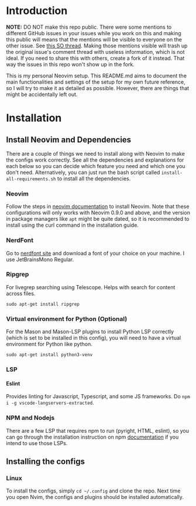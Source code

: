 # Introduction
**NOTE:** DO NOT make this repo public. There were some mentions to different GitHub issues in your issues while you work on this and making this public will means that the mentions will be visible to everyone on the other issue. See [this SO thread](https://stackoverflow.com/questions/43872026/remove-issue-reference-in-github). Making those mentions visible will trash up the original issue's comment thread with useless information, which is not ideal. If you need to share this with others, create a fork of it instead. That way the issues in this repo won't show up in the fork.

This is my personal Neovim setup. This README.md aims to document the main functionalities and settings of the setup for my own future reference, so I will try to make it as detailed as possible. However, there are things that might be accidentally left out.

# Installation
## Install Neovim and Dependencies
There are a couple of things we need to install along with Neovim to make the configs work correctly. See all the dependencies and explanations for each below so you can decide which feature you need and which one you don't need. Alternatively, you can just run the bash script called `install-all-requirements.sh` to install all the dependencies.

### Neovim
Follow the steps in [neovim documentation](https://github.com/neovim/neovim/blob/master/INSTALL.md) to install Neovim. Note that these configurations will only works with Neovim 0.9.0 and above, and the version in package managers like `apt` might be quite dated, so it is recommended to install using the curl command in the installation guide.

### NerdFont
Go to [nerdfont site](https://www.nerdfonts.com/font-downloads) and download a font of your choice on your machine. I use JetBrainsMono Regular.

### Ripgrep
For livegrep searching using Telescope. Helps with search for content across files.

`sudo apt-get install ripgrep`

### Virtual environment for Python (Optional)
For the Mason and Mason-LSP plugins to install Python LSP correctly (which is set to be installed in this config), you will need to have a virtual environment for Python like python.

`sudo apt-get install python3-venv`

### LSP
#### Eslint
Provides linting for Javascript, Typescript, and some JS frameworks. Do `npm i -g vscode-langservers-extracted`.

### NPM and Nodejs
There are a few LSP that requires npm to run (pyright, HTML, eslint), so you can go through the installation instruction on npm [documentation](https://docs.npmjs.com/downloading-and-installing-node-js-and-npm) if you intend to use those LSPs.


## Installing the configs
### Linux
To install the configs, simply `cd ~/.config` and clone the repo. Next time you open Nvim, the configs and plugins should be installed automatically.
